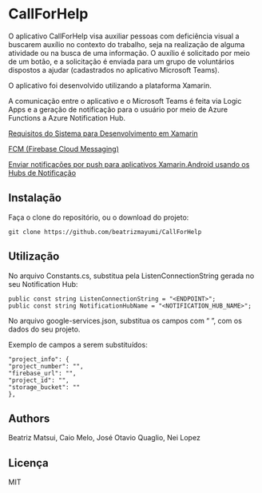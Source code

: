 # CallForHelp

O aplicativo CallForHelp visa auxiliar pessoas com deficiência visual a buscarem auxílio no contexto do trabalho, seja na realização de alguma atividade ou na busca de uma informação. O auxílio é solicitado por meio de um botão, e a solicitação é enviada para um grupo de voluntários dispostos a ajudar (cadastrados no aplicativo Microsoft Teams).

O aplicativo foi desenvolvido utilizando a plataforma Xamarin.

A comunicação entre o aplicativo e o Microsoft Teams é feita via Logic Apps e a geração de notificação para o usuário por meio de Azure Functions a Azure Notification Hub. 

[Requisitos do Sistema para Desenvolvimento em Xamarin](https://docs.microsoft.com/pt-br/xamarin/cross-platform/get-started/requirements)

[FCM (Firebase Cloud Messaging)](https://docs.microsoft.com/pt-br/xamarin/android/data-cloud/google-messaging/firebase-cloud-messaging)

[Enviar notificações por push para aplicativos Xamarin.Android usando os Hubs de Notificação](https://docs.microsoft.com/pt-br/azure/notification-hubs/xamarin-notification-hubs-push-notifications-android-gcm#create-a-firebase-project-and-enable-firebase-cloud-messaging)

## Instalação

Faça o clone do repositório, ou o download do projeto:
```
git clone https://github.com/beatrizmayumi/CallForHelp
```

## Utilização
No arquivo Constants.cs, substitua <ENDPOINT> pela ListenConnectionString gerada no seu Notification Hub:

```
public const string ListenConnectionString = "<ENDPOINT>";
public const string NotificationHubName = "<NOTIFICATION_HUB_NAME>";
```

No arquivo google-services.json, substitua os campos com “ ”, com os dados do seu projeto.

Exemplo de campos a serem substituídos:

```
"project_info": {
"project_number": "",
"firebase_url": "",
"project_id": "",
"storage_bucket": ""
},
```

## Authors
Beatriz Matsui, Caio Melo, José Otavio Quaglio, Nei Lopez

## Licença

MIT
  
